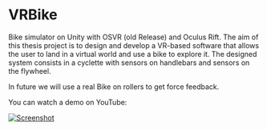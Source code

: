 # VRBike

Bike simulator on Unity with OSVR (old Release) and Oculus Rift. The aim of this thesis project is to design and develop a VR-based software that allows the user to land in a virtual world and use a bike to explore it.
The designed system consists in a cyclette with sensors on handlebars and sensors on the flywheel.

In future we will use a real Bike on rollers to get force feedback.

You can watch a demo on YouTube:

[![Screenshot](https://img.youtube.com/vi/S_ngIWMFXKQ/0.jpg)](https://www.youtube.com/watch?v=S_ngIWMFXKQ)
